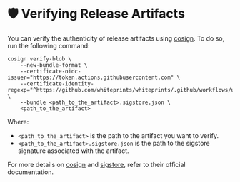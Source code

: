 <!--
SPDX-FileCopyrightText: © 2024 The Whiteprints authors and contributors <whiteprints@pm.me>

SPDX-License-Identifier: GPL-3.0-or-later
-->

# 🛡️ Verifying Release Artifacts

You can verify the authenticity of release artifacts using [cosign]. To do so, run the following command:

```console
cosign verify-blob \
    --new-bundle-format \
    --certificate-oidc-issuer="https://token.actions.githubusercontent.com" \
    --certificate-identity-regexp="^https://github.com/whiteprints/whiteprints/.github/workflows/upload_artifacts.yml?" \
    --bundle <path_to_the_artifact>.sigstore.json \
    <path_to_the_artifact>
```

Where:

  - `<path_to_the_artifact>` is the path to the artifact you want to verify.
  - `<path_to_the_artifact>.sigstore.json` is the path to the sigstore
    signature associated with the artifact.

For more details on [cosign] and [sigstore], refer to their official
documentation.

[cosign]: https://docs.sigstore.dev/cosign/
[sigstore]: https://www.sigstore.dev/
